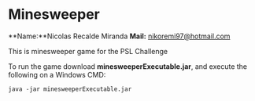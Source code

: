 # Minesweeper

**Name:**Nicolas Recalde Miranda
**Mail:** nikoremi97@hotmail.com

This is minesweeper game for the PSL Challenge

To run the game download **minesweeperExecutable.jar**, and execute the following on a Windows CMD:  

```
java -jar minesweeperExecutable.jar 
```
